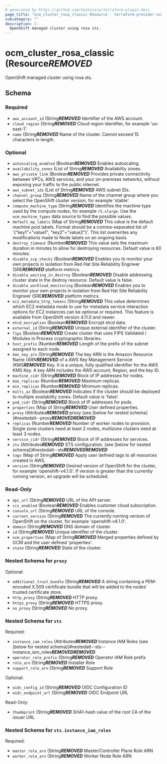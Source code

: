 ```yaml
---
# generated by https://github.com/hashicorp/terraform-plugin-docs
page_title: "ocm_cluster_rosa_classic Resource - terraform-provider-ocm"
subcategory: ""
description: |-
  OpenShift managed cluster using rosa sts.
---
```


# ocm_cluster_rosa_classic (Resource***REMOVED***

OpenShift managed cluster using rosa sts.



<!-- schema generated by tfplugindocs -->
## Schema

### Required

- `aws_account_id` (String***REMOVED*** Identifier of the AWS account.
- `cloud_region` (String***REMOVED*** Cloud region identifier, for example 'us-east-1'.
- `name` (String***REMOVED*** Name of the cluster. Cannot exceed 15 characters in length.

### Optional

- `autoscaling_enabled` (Boolean***REMOVED*** Enables autoscaling.
- `availability_zones` (List of String***REMOVED*** Availability zones.
- `aws_private_link` (Boolean***REMOVED*** Provides private connectivity between VPCs, AWS services, and your on-premises networks, without exposing your traffic to the public internet.
- `aws_subnet_ids` (List of String***REMOVED*** AWS subnet IDs.
- `channel_group` (String***REMOVED*** Name of the channel group where you select the OpenShift cluster version, for example 'stable'.
- `compute_machine_type` (String***REMOVED*** Identifies the machine type used by the compute nodes, for example `r5.xlarge`. Use the `ocm_machine_types` data source to find the possible values.
- `default_mp_labels` (Map of String***REMOVED*** This value is the default machine pool labels. Format should be a comma-separated list of '{"key1"="value1", "key2"="value2"}'. This list overwrites any modifications made to Node labels on an ongoing basis.
- `destroy_timeout` (Number***REMOVED*** This value sets the maximum duration in minutes to allow for destroying resources. Default value is 60 minutes.
- `disable_scp_checks` (Boolean***REMOVED*** Enables you to monitor your own projects in isolation from Red Hat Site Reliability Engineer (SRE***REMOVED*** platform metrics.
- `disable_waiting_in_destroy` (Boolean***REMOVED*** Disable addressing cluster state in the destroy resource. Default value is false.
- `disable_workload_monitoring` (Boolean***REMOVED*** Enables you to monitor your own projects in isolation from Red Hat Site Reliability Engineer (SRE***REMOVED*** platform metrics.
- `ec2_metadata_http_tokens` (String***REMOVED*** This value determines which EC2 metadata mode to use for metadata service interaction options for EC2 instances can be optional or required. This feature is available from OpenShift version 4.11.0 and newer.
- `etcd_encryption` (Boolean***REMOVED*** Encrypt etcd data.
- `external_id` (String***REMOVED*** Unique external identifier of the cluster.
- `fips` (Boolean***REMOVED*** Create cluster that uses FIPS Validated / Modules in Process cryptographic libraries.
- `host_prefix` (Number***REMOVED*** Length of the prefix of the subnet assigned to each node.
- `kms_key_arn` (String***REMOVED*** The key ARN is the Amazon Resource Name (ARN***REMOVED*** of a AWS Key Management Service (KMS***REMOVED*** Key. It is a unique, fully qualified identifier for the AWS KMS Key. A key ARN includes the AWS account, Region, and the key ID.
- `machine_cidr` (String***REMOVED*** Block of IP addresses for nodes.
- `max_replicas` (Number***REMOVED*** Maximum replicas.
- `min_replicas` (Number***REMOVED*** Minimum replicas.
- `multi_az` (Boolean***REMOVED*** Indicates if the cluster should be deployed to multiple availability zones. Default value is 'false'.
- `pod_cidr` (String***REMOVED*** Block of IP addresses for pods.
- `properties` (Map of String***REMOVED*** User defined properties.
- `proxy` (Attributes***REMOVED*** proxy (see [below for nested schema](#nestedatt--proxy***REMOVED******REMOVED***
- `replicas` (Number***REMOVED*** Number of worker nodes to provision. Single zone clusters need at least 2 nodes, multizone clusters need at least 3 nodes.
- `service_cidr` (String***REMOVED*** Block of IP addresses for services.
- `sts` (Attributes***REMOVED*** STS configuration. (see [below for nested schema](#nestedatt--sts***REMOVED******REMOVED***
- `tags` (Map of String***REMOVED*** Apply user defined tags to all resources created in AWS.
- `version` (String***REMOVED*** Desired version of OpenShift for the cluster, for example 'openshift-v4.1.0'. If version is greater than the currently running version, an upgrade will be scheduled.

### Read-Only

- `api_url` (String***REMOVED*** URL of the API server.
- `ccs_enabled` (Boolean***REMOVED*** Enables customer cloud subscription.
- `console_url` (String***REMOVED*** URL of the console.
- `current_version` (String***REMOVED*** The currently running version of OpenShift on the cluster, for example 'openshift-v4.1.0'.
- `domain` (String***REMOVED*** DNS domain of cluster.
- `id` (String***REMOVED*** Unique identifier of the cluster.
- `ocm_properties` (Map of String***REMOVED*** Merged properties defined by OCM and the user defined 'properties'.
- `state` (String***REMOVED*** State of the cluster.

<a id="nestedatt--proxy"></a>
### Nested Schema for `proxy`

Optional:

- `additional_trust_bundle` (String***REMOVED*** A string containing a PEM-encoded X.509 certificate bundle that will be added to the nodes' trusted certificate store.
- `http_proxy` (String***REMOVED*** HTTP proxy.
- `https_proxy` (String***REMOVED*** HTTPS proxy.
- `no_proxy` (String***REMOVED*** No proxy.


<a id="nestedatt--sts"></a>
### Nested Schema for `sts`

Required:

- `instance_iam_roles` (Attributes***REMOVED*** Instance IAM Roles (see [below for nested schema](#nestedatt--sts--instance_iam_roles***REMOVED******REMOVED***
- `operator_role_prefix` (String***REMOVED*** Operator IAM Role prefix
- `role_arn` (String***REMOVED*** Installer Role
- `support_role_arn` (String***REMOVED*** Support Role

Optional:

- `oidc_config_id` (String***REMOVED*** OIDC Configuration ID
- `oidc_endpoint_url` (String***REMOVED*** OIDC Endpoint URL

Read-Only:

- `thumbprint` (String***REMOVED*** SHA1-hash value of the root CA of the issuer URL

<a id="nestedatt--sts--instance_iam_roles"></a>
### Nested Schema for `sts.instance_iam_roles`

Required:

- `master_role_arn` (String***REMOVED*** Master/Controller Plane Role ARN
- `worker_role_arn` (String***REMOVED*** Worker Node Role ARN


